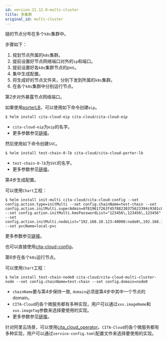 ```yaml
---
id: version-21.12.0-multi-cluster
title: 多集群
original_id: multi-cluster
---
```


链的节点分布在多个`k8s`集群中。

步骤如下：
1. 规划节点所属的`k8s`集群。
2. 提前设置好节点网络端口对外的`ip`和端口。
3. 提前设置好各`k8s`集群节点的pvc。
4. 集中生成配置。
5. 将生成好的节点文件夹，分别下发到所属的`k8s`集群。
6. 在各个`k8s`集群中分别运行节点。

第2步对外暴露节点网络端口。

如果使用[porterLB](https://openelb.github.io/)，可以使用如下命令创建`eip`。
```
$ helm install cita-cloud-eip cita-cloud/cita-cloud-eip
```
* `cita-cloud-eip`为`eip`的名字。
* 更多参数参见[链接](https://github.com/cita-cloud/charts/tree/main/cita-cloud-eip)。

然后使用如下命令创建`SVC`。
```
$ helm install test-chain-0-lb cita-cloud/cita-cloud-porter-lb
```
* `test-chain-0-lb`为`SVC`的名字。
* 更多参数参见[链接](https://github.com/cita-cloud/charts/tree/main/cita-cloud-porter-lb)。

第4步生成配置。

可以使用`Chart`工程：
```
$ helm install init-multi cita-cloud/cita-cloud-config --set config.action.type=initMulti --set config.chainName=test-chain --set config.action.initMulti.superAdmin=8f81961f263f45f88230375623394c9301c033e7 --set config.action.initMulti.kmsPasswordList="123456\,123456\,123456" --set config.action.initMulti.nodeList="192.168.10.123:40000:node0\,192.168.10.134:40000:node1\,192.168.10.135:40000:node2" --set pvcName=local-pvc
```
更多参数参见[链接](https://github.com/cita-cloud/charts/tree/main/cita-cloud-config)。

也可以直接使用[cita-cloud-config](https://github.com/cita-cloud/cita_cloud_config)。

第6步在各个`k8s`运行节点。

可以使用`Chart`工程：
```
$ helm install test-chain-node0 cita-cloud/cita-cloud-multi-cluster-node --set config.chainName=test-chain --set config.domain=node0
```
* `chainName`要与第4步保持一致, `domain`必须是第4步中其中一个节点的domain。
* `CITA-Cloud`的各个微服务都有多种实现，用户可以通过`xxx.imageName`和`xxx.imageTag`参数来选择要使用的实现。
* 更多参数参见[链接](https://github.com/cita-cloud/charts/tree/main/cita-cloud-multi-cluster-node)。

针对阿里云场景，可以使用[cita_cloud_operator](https://github.com/cita-cloud/operator)。`CITA-Cloud`的各个微服务都有多种实现，用户可以通过`service-config.toml`配置文件来选择要使用的实现。
